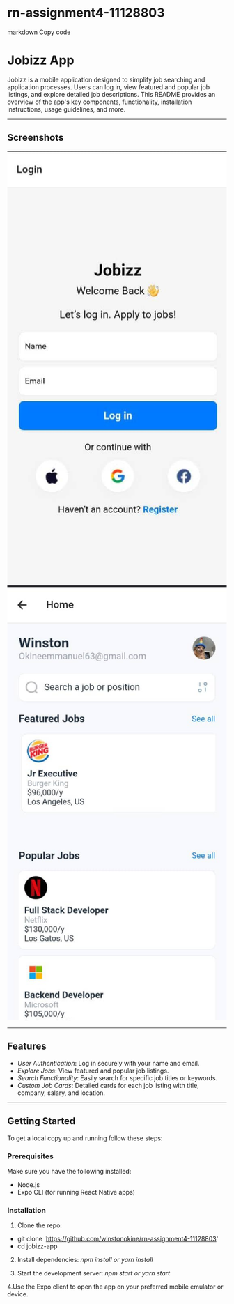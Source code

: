 # rn-assignment4-11128803
markdown
Copy code
# Jobizz App

Jobizz is a mobile application designed to simplify job searching and application processes. Users can log in, view featured and popular job listings, and explore detailed job descriptions. This README provides an overview of the app's key components, functionality, installation instructions, usage guidelines, and more.

---

## Screenshots

![Login Screen](./loginpage.jpg)
![Home Screen](./homepage.jpg)

---

## Features

- *User Authentication*: Log in securely with your name and email.
- *Explore Jobs*: View featured and popular job listings.
- *Search Functionality*: Easily search for specific job titles or keywords.
- *Custom Job Cards*: Detailed cards for each job listing with title, company, salary, and location.

---

## Getting Started

To get a local copy up and running follow these steps:

### Prerequisites

Make sure you have the following installed:

- Node.js
- Expo CLI (for running React Native apps)

### Installation

1. Clone the repo:

  - git clone 'https://github.com/winstonokine/rn-assignment4-11128803'
  - cd jobizz-app

2. Install dependencies:
*npm install*
*or*
  *yarn install*

3. Start the development server:
*npm start*
   *or*
*yarn start*

4.Use the Expo client to open the app on your preferred mobile emulator or device.
